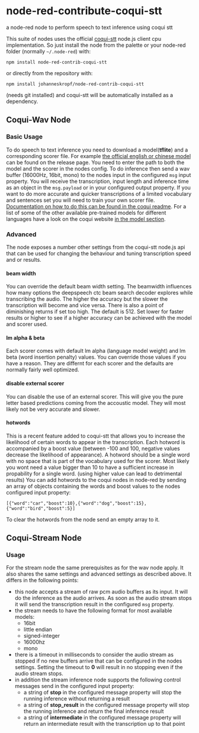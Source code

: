 # node-red-contribute-coqui-stt
a node-red node to perform speech to text inference using coqui stt

This suite of nodes uses the official [coqui-stt](https://github.com/coqui-ai/STT) node.js client cpu implementation.
So just install the node from the palette or your node-red folder (normally `~/.node-red`) with:
```
npm install node-red-contrib-coqui-stt
```
or directly from the repository with:
```
npm install johanneskropf/node-red-contrib-coqui-stt
```
(needs git installed)
and coqui-stt will be automatically installed as a dependency. 

## Coqui-Wav Node
### Basic Usage

To do speech to text inference you need to download a model(**tflite**) and a corresponding scorer file.
For example [the official english or chinese model](https://github.com/coqui-ai/STT/releases/) can be found on the release page.
You need to enter the path to both the model and the scorer in the nodes config.
To do inference then send a wav buffer (16000Hz, 16bit, mono) to the nodes input in the configured `msg` input property. 
You will receive the transcription, input length and inference time as an object in the `msg.payload` or in your configured output property.
If you want to do more accurate and quicker transcriptions of a limited vocabulary and sentences set you will need to train your own scorer file.
[Documentation on how to do this can be found in the coqui readme](https://stt.readthedocs.io/en/latest/LANGUAGE_MODEL.html#language-model).
For a list of some of the other available pre-trained models for different languages have a look on the coqui website
[in the model section](https://coqui.ai/models).

### Advanced

The node exposes a number other settings from the coqui-stt node.js api that can be used for changing the behaviour and tuning transcription speed and or results.

#### beam width

You can override the default beam width setting. The beamwidth influences how many options the deepspeech ctc beam search decoder explores while
transcribing the  audio. The higher the accuracy but the slower the transcription will become and vice versa. There is also a point of diminishing
returns if set too high. The default is 512. Set lower for faster results or higher to see if a higher accuracy can be achieved with the model and scorer used.

#### lm alpha & beta

Each scorer comes with default lm alpha (language model weight) and lm beta (word insertion penalty) values. You can override those values if you have a reason.
They are differnt for each scorer and the defaults are normally fairly well optimized.

#### disable external scorer

You can disable the use of an external scorer. This will give you the pure letter based predictions coming from the accoustic model.
They will most likely not be very accurate and slower.

#### hotwords

This is a recent feature added to coqui-stt that allows you to increase the likelihood of certain words to appear in the transcription.
Each hotword is accompanied by a boost value (between -100 and 100, negative values decrease the likelihood of appearance).
A hotword should be a single word with no space that is part of the vocabulary used for the scorer. Most likely you wont need a value bigger than 10 to have a sufficient increase in propability for a single word. (using higher value can lead to detrimental results)
You can add hotwords to the coqui nodes in node-red by sending an array of objects containing the words and boost values to the nodes configured
input property:
```
[{"word":"car","boost":10},{"word":"dog","boost":15},{"word":"bird","boost":5}]
```
To clear the hotwords from the node send an empty array to it.

## Coqui-Stream Node
### Usage

For the stream node the same prerequisites as for the wav node apply. It also shares the same settings and advanced settings as described above.
It differs in the following points:

+ this node accepts a stream of raw pcm audio buffers as its input. It will do the inference as the audio arrives. As soon as the audio stream stops it will send the transcription result in the configured `msg` property.
+ the stream needs to have the following format for most available models:
    + 16bit
    + little endian
    + signed-integer
    + 16000hz
    + mono
+ there is a timeout in milliseconds to consider the audio stream as stopped if no new buffers arrive that can be configured in the nodes settings. Setting the timeout to **0** will result in no stopping even if the audio stream stops.
+ in addition the stream inference node supports the following control messages send in the configured input property:
    + a string of **stop** in the configured message property will stop the running inference without returning a result
    + a string of **stop_result** in the configured message property will stop the running inference and return the final inference result
    + a string of **intermediate** in the configured message property will return an intermediate result with the transcription up to that point
